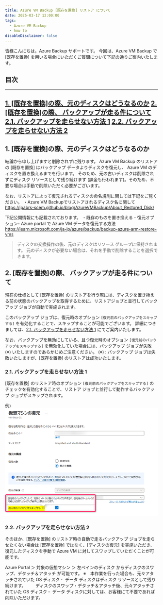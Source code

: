 ```yaml
---
title: Azure VM Backup [既存を置換] リストア について
date: 2025-03-17 12:00:00
tags:
  - Azure VM Backup
  - how to
disableDisclaimer: false
---
```


<!-- more -->
皆様こんにちは。Azure Backup サポートです。
今回は、Azure VM Backup で　[既存を置換] を用いる場合にいただくご質問について下記の通りご案内いたします。

## 目次
-----------------------------------------------------------
[1. [既存を置換]の際、元のディスクはどうなるのか](#1)
[2. [既存を置換]の際、 バックアップが走る件について](#2)
[2.1. バックアップを走らせない方法 1](#2-1)
[2.2. バックアップを走らせない方法 2](#2-2)
-----------------------------------------------------------

## <a id="1"></a> 1. [既存を置換]の際、元のディスクはどうなるのか

結論から申し上げますと削除されずに残ります。
Azure VM Backup のリストアの [既存を置換] はバックアップ データよりディスクを復元し、 Azure VM のディスクを置き換えるまでを行います。
そのため、元の古いディスクは削除されずにディスク リソースとして残り続けます (課金も行われます)。そのため、不要な場合は手動で削除いただく必要がございます。

なお、リストアによって復元されるディスクの命名規則に関しては下記をご覧ください。
・Azure VM Backupでリストアされるディスク名に関して
https://jpabrs-scem.github.io/blog/AzureVMBackup/About_Restored_Disk/
 
下記公開情報にも記載されております。
・既存のものを置き換える - 復元オプション- Azure portal で Azure VM データを復元する方法
https://learn.microsoft.com/ja-jp/azure/backup/backup-azure-arm-restore-vms

>ディスクの交換操作の後、元のディスクはリソース グループに保持されます。 元のディスクが必要ない場合は、それを手動で削除することを選択できます。

## <a id="2"></a> 2. [既存を置換]の際、 バックアップが走る件について
現在の仕様として [既存を置換] のリストアを行う際には、ディスクを置き換える前の状態のバックアップを取得するために、リストアジョブと並行してバックアップ ジョブが自動で実施されます。

このバックアップ ジョブは、復元時のオプション ``[復元前のバックアップをスキップする]`` を有効化することで、スキップすることが可能でございます。
詳細につきましては、[2.1. バックアップを走らせない方法 1](#2-1) にてご案内いたします。

なお、バックアップを無効にしている、且つ復元時のオプション ``[復元前のバックアップをスキップする]`` を無効化していた場合には、バックアップ ジョブが失敗 (※) いたしますのであらかじめご注意ください。
(※) : バックアップ ジョブは失敗いたしますが、[既存を置換] のリストアは成功いたします。  

### <a id="2-1"></a> 2.1. バックアップを走らせない方法 1
[既存を置換] のリストア時のオプション ``[復元前のバックアップをスキップする]`` のチェックを有効化することで、リストア ジョブと並行して動作するバックアップ ジョブがスキップされます。  

例)
![](./restore_swapdsik/skip_pre_restore_backup.png)

### <a id="2-2"></a> 2.2. バックアップを走らせない方法 2
そのほか、[既存を置換] のリストア時の自動で走るバックアップ ジョブを走らせたくない場合は [既存を置換] ではなく、[ディスクの復元] を実施いただき、復元したディスクを手動で Azure VM に対してスワップしていただくことが可能です。

Azure Portal ＞ 対象の仮想マシン ＞ 左ペインのディスク からディスクのスワップ、デタッチ＆アタッチ が可能です。
※　本作業を行った場合も、元々アタッチされていた OS ディスク・ データ ディスクはディスク リソースとして残り続けます。
　　ディスクのスワップ・デタッチ＆アタッチ後、元々アタッチされていた OS ディスク・ データ ディスクに対しては、お客様にて不要であれば削除いただけます。